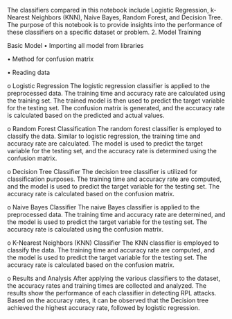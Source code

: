 
The classifiers compared in this notebook include Logistic Regression, k-Nearest Neighbors (KNN), Naive Bayes, Random Forest, and Decision Tree. The purpose of this notebook is to provide insights into the performance of these classifiers on a specific dataset or problem.
2.	Model Training

Basic Model 
•	Importing all model from libraries
 
•	Method for confusion matrix
 
•	Reading data
 

o	Logistic Regression
The logistic regression classifier is applied to the preprocessed data. The training time and accuracy rate are calculated using the training set. The trained model is then used to predict the target variable for the testing set. The confusion matrix is generated, and the accuracy rate is calculated based on the predicted and actual values.
 


o	Random Forest Classification
The random forest classifier is employed to classify the data. Similar to logistic regression, the training time and accuracy rate are calculated. The model is used to predict the target variable for the testing set, and the accuracy rate is determined using the confusion matrix.
 

o	Decision Tree Classifier
The decision tree classifier is utilized for classification purposes. The training time and accuracy rate are computed, and the model is used to predict the target variable for the testing set. The accuracy rate is calculated based on the confusion matrix.


o	Naive Bayes Classifier
The naive Bayes classifier is applied to the preprocessed data. The training time and accuracy rate are determined, and the model is used to predict the target variable for the testing set. The accuracy rate is calculated using the confusion matrix.
 
o	K-Nearest Neighbors (KNN) Classifier
The KNN classifier is employed to classify the data. The training time and accuracy rate are computed, and the model is used to predict the target variable for the testing set. The accuracy rate is calculated based on the confusion matrix.

o	Results and Analysis
After applying the various classifiers to the dataset, the accuracy rates and training times are collected and analyzed. The results show the performance of each classifier in detecting RPL attacks. Based on the accuracy rates, it can be observed that the Decision tree achieved the highest accuracy rate, followed by logistic regression. 



